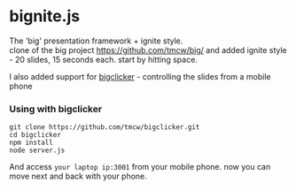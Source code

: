 # bignite.js

The 'big' presentation framework + ignite style.  
clone of the big project https://github.com/tmcw/big/ and added ignite style - 20 slides, 15 seconds each. 
start by hitting space.

I also added support for [bigclicker](https://github.com/tmcw/bigclicker) - controlling the slides from a mobile phone

### Using with bigclicker

    git clone https://github.com/tmcw/bigclicker.git
    cd bigclicker
    npm install
    node server.js

And access `your laptop ip:3001` from your mobile phone. now you can move next and back with your phone.

